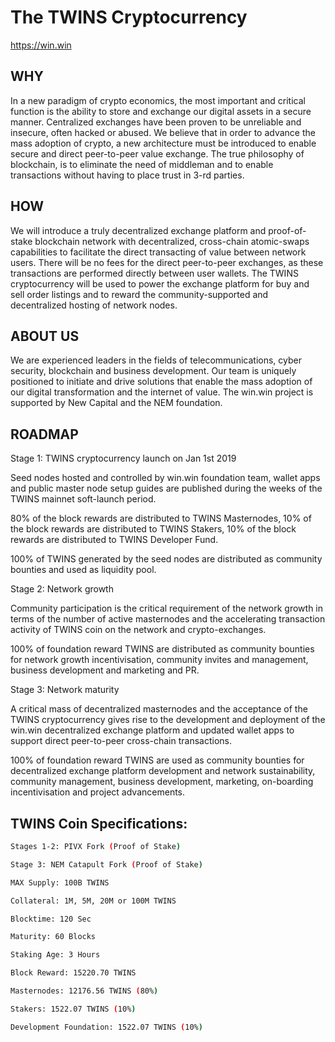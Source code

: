 # The TWINS Cryptocurrency

https://win.win

## WHY

In a new paradigm of crypto economics, the most important and critical function is the ability to store and exchange our digital assets in a secure manner. Centralized exchanges have been proven to be unreliable and insecure, often hacked or abused. We believe that in order to advance the mass adoption of crypto, a new architecture must be introduced to enable secure and direct peer-to-peer value exchange. The true philosophy of blockchain, is to eliminate the need of middleman and to enable transactions without having to place trust in 3-rd parties.

## HOW

We will introduce a truly decentralized exchange platform and proof-of-stake blockchain network with decentralized, cross-chain atomic-swaps capabilities to facilitate the direct transacting of value between network users. There will be no fees for the direct peer-to-peer exchanges, as these transactions are performed directly between user wallets. The TWINS cryptocurrency will be used to power the exchange platform for buy and sell order listings and to reward the community-supported and decentralized hosting of network nodes.

## ABOUT US

We are experienced leaders in the fields of telecommunications, cyber security, blockchain and business development. Our team is uniquely positioned to initiate and drive solutions that enable the mass adoption of our digital transformation and the internet of value. The win.win project is supported by New Capital and the NEM foundation.


## ROADMAP

Stage 1: TWINS cryptocurrency launch on Jan 1st 2019

Seed nodes hosted and controlled by win.win foundation team, wallet apps and public master node setup guides are published during the weeks of the TWINS mainnet soft-launch period.

80% of the block rewards are distributed to TWINS Masternodes, 10% of the block rewards are distributed to TWINS Stakers, 10% of the block rewards are distributed to TWINS Developer Fund.

100% of TWINS generated by the seed nodes are distributed as community bounties and used as liquidity pool.


Stage 2: Network growth 

Community participation is the critical requirement of the network growth in terms of the number of active masternodes and the accelerating transaction activity of TWINS coin on the network and crypto-exchanges.

100% of foundation reward TWINS are distributed as community bounties for network growth incentivisation, community invites and management, business development and marketing and PR.


Stage 3: Network maturity 

A critical mass of decentralized masternodes and the acceptance of the TWINS cryptocurrency gives rise to the development and deployment of the win.win decentralized exchange platform and updated wallet apps to support direct peer-to-peer cross-chain transactions.

100% of foundation reward TWINS are used as community bounties for decentralized exchange platform development and network sustainability, community management, business development, marketing, on-boarding incentivisation and project advancements.


## TWINS Coin Specifications:

```bash
Stages 1-2: PIVX Fork (Proof of Stake)

Stage 3: NEM Catapult Fork (Proof of Stake)

MAX Supply: 100B TWINS

Collateral: 1M, 5M, 20M or 100M TWINS

Blocktime: 120 Sec

Maturity: 60 Blocks

Staking Age: 3 Hours

Block Reward: 15220.70 TWINS

Masternodes: 12176.56 TWINS (80%)

Stakers: 1522.07 TWINS (10%)

Development Foundation: 1522.07 TWINS (10%)
```
